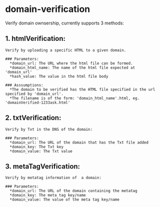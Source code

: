 # domain-verification
Verify domain ownsership, currently supports 3 methods:

## 1. htmlVerification:
    
    Verify by uploading a specific HTML to a given domain.

    ### Parameters:
      *domain_url: The URL where the html file can be formed.
      *domain_html_name: The name of the html file expected at 'domain_url'
      *hash_value: The value in the html file body
    
    ### Asssumptions:
      *The domain to be verified has the HTML file specified in the url specified by 'domain_url'.
      *The filename is of the form: 'domain_html_name'.html, eg. 'domainVerified-1233ask.html'

## 2. txtVerification:
    Verify by Txt in the DNS of the domain:
    
    ### Parameters:
      *domain_url: The URL of the domain that has the Txt file added
      *domain_key: The Txt key
      *domain_value: The Txt value

## 3. metaTagVerification:
    Verify by metatag information of  a domain:
    
    ### Parameters:
      *domain_url: The URL of the domain containing the metatag
      *domain_key: The meta tag key/name
      *domain_value: The value of the meta tag key/name
